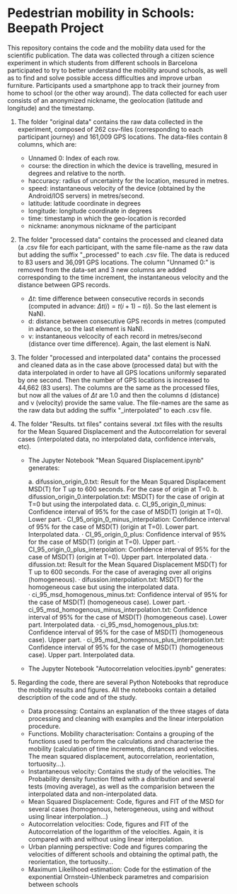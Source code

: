 # Pedestrian mobility in Schools: Beepath Project

This repository contains the code and the mobility data used for the scientific publication. The data was collected through a citizen science experiment in which students from different schools in Barcelona participated to try to better understand the mobility around schools, as well as to find and solve possible access difficulties and improve urban furniture. Participants used a smartphone app to track their journey from home to school (or the other way around). The data collected for each user consists of an anonymized nickname, the geolocation (latitude and longitude) and the timestamp.

1. The folder "original data" contains the raw data collected in the experiment, composed of 262 csv-files (corresponding to each participant journey) and 161,009 GPS locations. The data-files contain 8 columns, which are:

    - Unnamed 0: Index of each row.
    - course: the direction in which the device is travelling, mesured in degrees and relative to the north.
    - haccuracy: radius of uncertainty for the location, mesured in metres.
    - speed: instantaneous velocity of the device (obtained by the Android/IOS servers) in metres/second.
    - latitude: latitude coordinate in degrees
    - longitude: longitude coordinate in degrees
    - time: timestamp in which the geo-location is recorded
    - nickname: anonymous nickname of the participant
    

2. The folder "processed data" contains the processed and cleaned data (a .csv file for each participant, with the same file-name as the raw data but adding the suffix "_processed" to each .csv file. The data is reduced to 83 users and 36,091 GPS locations. The column "Unnamed 0:" is removed from the data-set and 3 new columns are added corresponding to the time increment, the instantaneous velocity and the distance between GPS records.

    - $\Delta t$: time difference between consecutive records in seconds (computed in advance: $\Delta t (i) = t(i+1) - t(i)$. So the last element is NaN).
    - d: distance between consecutive GPS records in metres (computed in advance, so the last element is NaN).
    - v: instantaneous velcocity of each record in metres/second (distance over time difference). Again, the last element is NaN.
    

3. The folder "processed and interpolated data" contains the processed and cleaned data as in the case above (processed data) but with the data interpolated in order to have all GPS locations uniformly separated by one second. Then the number of GPS locations is increased to 44,662 (83 users). The columns are the same as the processed files, but now all the values of $\Delta t$ are 1.0 and then the columns d (distance) and v (velocity) provide the same value. The file-names are the same as the raw data but adding the suffix "_interpolated" to each .csv file.


4. The folder "Results. txt files" contains several .txt files with the results for the Mean Squared Displacement and the Autocorrelation for several cases (interpolated data, no interpolated data, confidence intervals, etc).

    - The Jupyter Notebook "Mean Squared Displacement.ipynb" generates: 
        
        a. difussion_origin_0.txt: Result for the Mean Squared Displacement MSD(T) for T up to 600 seconds. For the case of origin at T=0.
        b. difussion_origin_0.interpolation.txt: MSD(T) for the case of origin at T=0 but using the interpolated data.
        c. CI_95_origin_0_minus: Confidence interval of 95% for the case of MSD(T) (origin at T=0). Lower part.
        · CI_95_origin_0_minus_interpolation: Confidence interval of 95% for the case of MSD(T) (origin at T=0). Lower part. Interpolated data.
        · CI_95_origin_0_plus: Confidence interval of 95% for the case of MSD(T) (origin at T=0). Upper part.
        · CI_95_origin_0_plus_interpolation:  Confidence interval of 95% for the case of MSD(T) (origin at T=0). Upper part. Interpolated data.
        · difussion.txt: Result for the Mean Squared Displacement MSD(T) for T up to 600 seconds. For the case of averaging over all origins (homogeneous).
        · difussion.interpolation.txt: MSD(T) for the homogeneous case but using the interpolated data.     
        · ci_95_msd_homogenous_minus.txt: Confidence interval of 95% for the case of MSD(T) (homogeneous case). Lower part.
        · ci_95_msd_homogenous_minus_interpolation.txt: Confidence interval of 95% for the case of MSD(T) (homogeneous case). Lower part. Interpolated data.
        · ci_95_msd_homogenous_plus.txt: Confidence interval of 95% for the case of MSD(T) (homogeneous case). Upper part.
        · ci_95_msd_homogenous_plus_interpolation.txt: Confidence interval of 95% for the case of MSD(T) (homogeneous case). Upper part. Interpolated data.



    - The Jupyter Notebook "Autocorrelation velocities.ipynb" generates:

5. Regarding the code, there are several Python Notebooks that reproduce the mobility results and figures. All the notebooks contain a detailed description of the code and of the study.

    - Data processing:  Contains an explanation of the three stages of data processing and cleaning with examples and the linear interpolation procedure. 
    - Functions. Mobility characterisation: Contains a grouping of the functions used to perform the calculations and characterise the mobility (calculation of time increments, distances and velocities. The mean squared displacement, autocorrelation, reorientation, tortuosity...).
    - Instantaneous velocity: Contains the study of the velocities. The Probability density function fitted with a distribution and several tests (moving average), as well as the comparision between the interpolated data and non-interpolated data. 
    - Mean Squared Displacement: Code, figures and FIT of the MSD for several cases (homogenous, heterogeneous, using and without using linear interpolation...)
    - Autocorrelation velocities: Code, figures and FIT of the Autocorrelation of the logarithm of the velocities. Again, it is compared with and without using linear interpolation.
    - Urban planning perspective: Code and figures comparing the velocities of different schools and obtaining the optimal path, the reorientation, the tortuosity...
    - Maximum Likelihood estimation: Code for the estimation of the exponential Ornstein-Uhlenbeck parametres and comparision between schools
